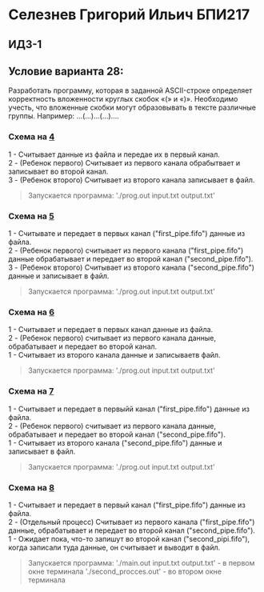 # Селезнев Григорий Ильич БПИ217
## ИДЗ-1 
## Условие варианта 28:
Разработать программу, которая в заданной ASCII-строке определяет корректность вложенности круглых скобок «(» и «)».
Необходимо учесть, что вложенные скобки могут образовывать в
тексте различные группы. Например: ...(...)...(...)....

### Схема на [4]()
1 - Cчитывает данные из файла и передае их в первый канал.   
2 - (Ребенок первого) Cчитывает из первого канала обрабытвает и записывает во второй канал.  
3 - (Ребенок второго) Cчитывает из второго канала записывает в файл.  

> Запускается программа: './prog.out input.txt output.txt'


### Схема на [5]()
1 - Считывате и передает в первых канал ("first_pipe.fifo") данные из файла.  
2 - (Ребенок первого) считывает из первого канала ("first_pipe.fifo") данные обрабатывает и передает во второй канал ("second_pipe.fifo").  
3 - (Ребенок второго) Считывает из второго канала ("second_pipe.fifo") данные и записывает в файл.  

> Запускается программа: './prog.out input.txt output.txt'

### Схема на [6]()
1 - Считывает и передает в первых канал данные из файла.  
2 - (Ребенок первого) считывает из первого канала данные, обрабатывает и передает во второй канал.  
1 - Считывает из второго канала данные и записываетв файл.  

> Запускается программа: './prog.out input.txt output.txt'

### Схема на [7]()
1 - Считывает и передает в первыйй канал ("first_pipe.fifo") данные из файла.  
2 - (Ребенок первого) считывает из первого канала данные, обрабатывает и передает во второй канал ("second_pipe.fifo").  
1 - Считывает из второго канала ("second_pipe.fifo") данные и записывает в файл.   

> Запускается программа: './prog.out input.txt output.txt'

### Схема на [8]()
1 - Считывает и передает в первый канал ("first_pipe.fifo") данные из файла.  
2 - (Отдельный процесс) Считывает из первого канала ("first_pipe.fifo") данные, обрабатывает и передает во второй канал ("second_pipe.fifo").  
1 - Ожидает пока, что-то запишут во второй канал ("second_pipi.fifo"), когда записали туда данные, он считывает и выводит в файл.  

> Запускается программа: './main.out input.txt output.txt' - в первом окне терминала
> './second_procces.out' - во втором окне терминала

